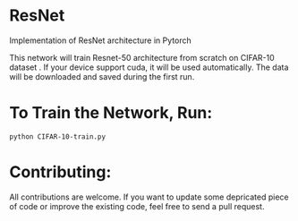 # ResNet
Implementation of ResNet architecture in Pytorch

This network will train Resnet-50 architecture from scratch on CIFAR-10 dataset . If your device support cuda, it will be used automatically. The data will be downloaded and saved during the first run.

# To Train the Network, Run:
```
python CIFAR-10-train.py
```

# Contributing:
All contributions are welcome. If you want to update some depricated piece of code or improve the existing code, feel free to send a pull request.

